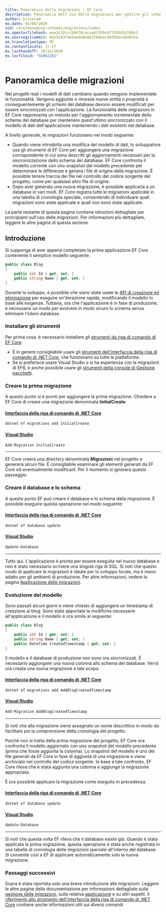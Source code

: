 ```yaml
---
title: Panoramica delle migrazioni - EF Core
description: Panoramica dell'uso delle migrazioni per gestire gli schemi del database con Entity Framework Core
author: bricelam
ms.date: 05/06/2020
uid: core/managing-schemas/migrations/index
ms.openlocfilehash: eea2c32cccbb678cacaa63760c4f7d36d2d19bb1
ms.sourcegitcommit: 0a25c03fa65ae6e0e0e3f66bac48d59eceb96a5a
ms.translationtype: MT
ms.contentlocale: it-IT
ms.lasthandoff: 10/14/2020
ms.locfileid: "92062282"
---
```

# <a name="migrations-overview"></a>Panoramica delle migrazioni

Nei progetti reali i modelli di dati cambiano quando vengono implementate le funzionalità. Vengono aggiunte o rimosse nuove entità o proprietà e conseguentemente gli schemi del database devono essere modificati per essere sincronizzati con l'applicazione. La funzionalità delle migrazioni in EF Core rappresenta un metodo per l'aggiornamento incrementale dello schema del database per mantenere quest'ultimo sincronizzato con il modello di dati dell'applicazione mantenendo i dati esistenti nel database.

A livello generale, le migrazioni funzionano nel modo seguente:

* Quando viene introdotta una modifica del modello di dati, lo sviluppatore usa gli strumenti di EF Core per aggiungere una migrazione corrispondente in cui sono descritti gli aggiornamenti necessari per la sincronizzazione dello schema del database. EF Core confronta il modello corrente con uno snapshot del modello precedente per determinare le differenze e genera i file di origine della migrazione. È possibile tenere traccia dei file nel controllo del codice sorgente del progetto, come per qualsiasi altro file di origine.
* Dopo aver generato una nuova migrazione, è possibile applicarla a un database in vari modi. EF Core registra tutte le migrazioni applicate in una tabella di cronologia speciale, consentendo di individuare quali migrazioni sono state applicate e quali non sono state applicate.

La parte restante di questa pagina contiene istruzioni dettagliate per principianti sull'uso delle migrazioni. Per informazioni più dettagliate, leggere le altre pagine di questa sezione.

## <a name="getting-started"></a>Introduzione

Si supponga di aver appena completato la prima applicazione EF Core contenente il semplice modello seguente:

```csharp
public class Blog
{
    public int Id { get; set; }
    public string Name { get; set; }
}
```

Durante lo sviluppo, è possibile che siano state usate le [API di creazione ed eliminazione](xref:core/managing-schemas/ensure-created) per eseguire un'iterazione rapida, modificando il modello in base alle esigenze. Tuttavia, ora che l'applicazione è in fase di produzione, è necessario un modo per evolvere in modo sicuro lo schema senza eliminare l'intero database.

### <a name="install-the-tools"></a>Installare gli strumenti

Per prima cosa, è necessario installare gli [strumenti da riga di comando di EF Core](xref:core/miscellaneous/cli/index):

* È in genere consigliabile usare gli [strumenti dell'interfaccia della riga di comando di .NET Core](xref:core/miscellaneous/cli/dotnet), che funzionano su tutte le piattaforme.
* Se si preferisce usare Visual Studio o si ha esperienza con le migrazioni di EF6, è anche possibile usare gli [strumenti della console di Gestione pacchetti](xref:core/miscellaneous/cli/powershell).

### <a name="create-your-first-migration"></a>Creare la prima migrazione

A questo punto si è pronti per aggiungere la prima migrazione. Chiedere a EF Core di creare una migrazione denominata **InitialCreate**:

#### <a name="net-core-cli"></a>[Interfaccia della riga di comando di .NET Core](#tab/dotnet-core-cli)

```dotnetcli
dotnet ef migrations add InitialCreate
```

#### <a name="visual-studio"></a>[Visual Studio](#tab/vs)

```powershell
Add-Migration InitialCreate
```

***

EF Core creerà una directory denominata **Migrazioni** nel progetto e genererà alcuni file. È consigliabile esaminare gli elementi generati da EF Core ed eventualmente modificarli. Per il momento si ignorerà questo passaggio.

### <a name="create-your-database-and-schema"></a>Creare il database e lo schema

A questo punto EF può creare il database e lo schema dalla migrazione. È possibile eseguire questa operazione nel modo seguente:

#### <a name="net-core-cli"></a>[Interfaccia della riga di comando di .NET Core](#tab/dotnet-core-cli)

```dotnetcli
dotnet ef database update
```
#### <a name="visual-studio"></a>[Visual Studio](#tab/vs)

```powershell
Update-Database
```

***

Tutto qui. L'applicazione è pronta per essere eseguita nel nuovo database e non è stato necessario scrivere una singola riga di SQL. Si noti che questo modo di applicare le migrazioni è ideale per lo sviluppo locale, ma è meno adatto per gli ambienti di produzione. Per altre informazioni, vedere la pagina [Applicazione delle migrazioni](xref:core/managing-schemas/migrations/applying).

### <a name="evolving-your-model"></a>Evoluzione del modello

Sono passati alcuni giorni e viene chiesto di aggiungere un timestamp di creazione ai blog. Sono state apportate le modifiche necessarie all'applicazione e il modello è ora simile al seguente:

```csharp
public class Blog
{
    public int Id { get; set; }
    public string Name { get; set; }
    public DateTime CreatedTimestamp { get; set; }
}
```

Il modello e il database di produzione non sono ora sincronizzati. È necessario aggiungere una nuova colonna allo schema del database. Verrà ora creata una nuova migrazione a tale scopo:

#### <a name="net-core-cli"></a>[Interfaccia della riga di comando di .NET Core](#tab/dotnet-core-cli)

```dotnetcli
dotnet ef migrations add AddBlogCreatedTimestamp
```

#### <a name="visual-studio"></a>[Visual Studio](#tab/vs)

```powershell
Add-Migration AddBlogCreatedTimestamp
```

***

Si noti che alla migrazione viene assegnato un nome descrittivo in modo da facilitare poi la comprensione della cronologia del progetto.

Poiché non si tratta della prima migrazione del progetto, EF Core ora confronta il modello aggiornato con uno snapshot del modello precedente (prima che fosse aggiunta la colonna). Lo snapshot del modello è uno dei file generati da EF Core in fase di aggiunta di una migrazione e viene archiviato nel controllo del codice sorgente. In base a tale confronto, EF Core rileva che è stata aggiunta una colonna e aggiunge la migrazione appropriata.

È ora possibile applicare la migrazione come eseguito in precedenza:

#### <a name="net-core-cli"></a>[Interfaccia della riga di comando di .NET Core](#tab/dotnet-core-cli)

```dotnetcli
dotnet ef database update
```
#### <a name="visual-studio"></a>[Visual Studio](#tab/vs)

```powershell
Update-Database
```

***

Si noti che questa volta EF rileva che il database esiste già. Quando è stata applicata la prima migrazione, questa operazione è stata anche registrata in una tabella di cronologia delle migrazioni speciale all'interno del database. Si consente così a EF di applicare automaticamente solo la nuova migrazione.

### <a name="next-steps"></a>Passaggi successivi

Sopra è stata riportata solo una breve introduzione alle migrazioni. Leggere le altre pagine della documentazione per informazioni dettagliate sulla [gestione delle migrazioni](xref:core/managing-schemas/migrations/managing), sulla relativa [applicazione](xref:core/managing-schemas/migrations/applying) e su altri aspetti. Il [riferimento allo strumento dell'interfaccia della riga di comando di .NET Core](xref:core/miscellaneous/cli/index) contiene anche informazioni utili sui diversi comandi

